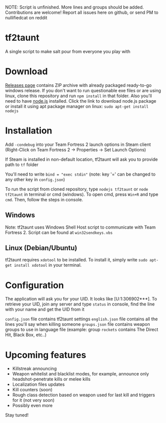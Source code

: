 NOTE: Script is unfinished. More lines and groups should be added. Contributions are welcome!
Report all issues here on github, or send PM to nullifiedcat on reddit

# tf2taunt
A single script to make salt pour from everyone you play with

# Download

[Releases page](https://github.com/nullifiedcat/tf2taunt/releases) contains ZIP archive with already packaged ready-to-go windows release. If you don't want to run questionable exe files or are using linux, clone this repository and run ```npm install``` in that folder. Also you'll need to have [node.js](https://nodejs.org/) installed. Click the link to download node.js package or install it using apt package manager on linux:
```sudo apt-get install nodejs```

# Installation

Add ```-condebug``` into your Team Fortress 2 launch options in Steam client (Right-Click on Team Fortress 2 -> Properties -> Set Launch Options)

If Steam is installed in non-default location, tf2taunt will ask you to provide path to ```tf``` folder

You'll need to write ```bind = "exec stdin"``` (note: key '=' can be changed to any other key in ```config.json```)

To run the script from cloned repository, type ```nodejs tf2taunt``` or ```node tf2taunt``` in terminal or cmd (windows). To open cmd, press ```Win+R``` and type ```cmd```.
Then, follow the steps in console.

## Windows
Note: tf2taunt uses Windows Shell Host script to communicate with Team Fortress 2. Script can be found at ```win32sendkeys.vbs```
## Linux (Debian/Ubuntu)
tf2taunt requires ```xdotool``` to be installed. To install it, simply write ```sudo apt-get install xdotool``` in your terminal.

# Configuration

The application will ask you for your UID. It looks like [U:1:306902***]. To retrieve your UID, join any server and type ```status``` in console, find the line with your name and get the UID from it

```config.json``` file contains tf2taunt settings
```english.json``` file contains all the lines you'll say when killing someone
```groups.json``` file contains weapon groups to use in language file (example: group ```rockets``` contains The Direct Hit, Black Box, etc..)

# Upcoming features

* Killstreak announcing
* Weapon whitelist and blacklist modes, for example, announce only headshot-penetrate kills or melee kills
* Localization files updates
* Kill counters (soon)
* Rough class detection based on weapon used for last kill and triggers for it (not very soon)
* Possibly even more

Stay tuned!
